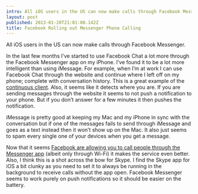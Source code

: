 ```yaml
---
intro: All iOS users in the US can now make calls through Facebook Messenger.
layout: post
published: 2013-01-20T21:01:00.142Z
title: Facebook Rolling out Messenger Phone Calling
---
```


All iOS users in the US can now make calls through Facebook Messenger.

In the last few months I’ve started to use Facebook Chat a lot more through the Facebook Messenger app on my iPhone. I’ve found it to be a lot more intelligent than using iMessage. For example, when I’m at work I can use Facebook Chat through the website and continue where I left off on my phone; complete with conversation history. This is a great example of the [continuous client](http://www.engadget.com/2010/05/26/a-modest-proposal-the-continuous-client/). Also, it seems like it detects where you are. If you are sending messages through the website it seems to not push a notification to your phone. But if you don’t answer for a few minutes it then pushes the notification.

iMessage is pretty good at keeping my Mac and my iPhone in sync with the conversation but if one of the messages fails to send through iMessage and goes as a text instead then it won’t show up on the Mac. It also just seems to spam every single one of your devices when you get a message.

Now that it seems [Facebook are allowing you to call people through the Messenger app](http://www.theverge.com/2013/1/16/3883538/facebook-launches-free-calling-in-messenger-for-iphone-us) (albeit only through Wi-Fi) it makes the service even better. Also, I think this is a shot across the bow for Skype. I find the Skype app for iOS a bit clunky as you need to set it to always be running in the background to receive calls without the app open. Facebook Messenger seems to work purely on push notifications so it should be easier on the battery.
